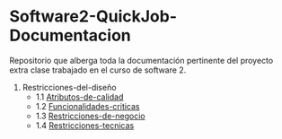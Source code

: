 # Software2-QuickJob-Documentacion

Repositorio que alberga toda la documentación pertinente del proyecto extra clase trabajado en el curso de software 2.

 1. Restricciones-del-diseño
    - 1.1 [Atributos-de-calidad](https://github.com/goku2014/Trabajo/tree/main/Desing-high-level/Restricciones-del-dise%C3%B1o/Atributos-de-calidad)
    - 1.2 [Funcionalidades-criticas](https://github.com/goku2014/Trabajo/tree/main/Desing-high-level/Restricciones-del-dise%C3%B1o/Funcionalidades-criticas)
    - 1.3 [Restricciones-de-negocio](https://github.com/goku2014/Trabajo/tree/main/Desing-high-level/Restricciones-del-dise%C3%B1o/Restricciones-de-negocio)
    - 1.4 [Restricciones-tecnicas](https://github.com/goku2014/Trabajo/tree/main/Desing-high-level/Restricciones-del-dise%C3%B1o/Restricciones-tecnicas)
